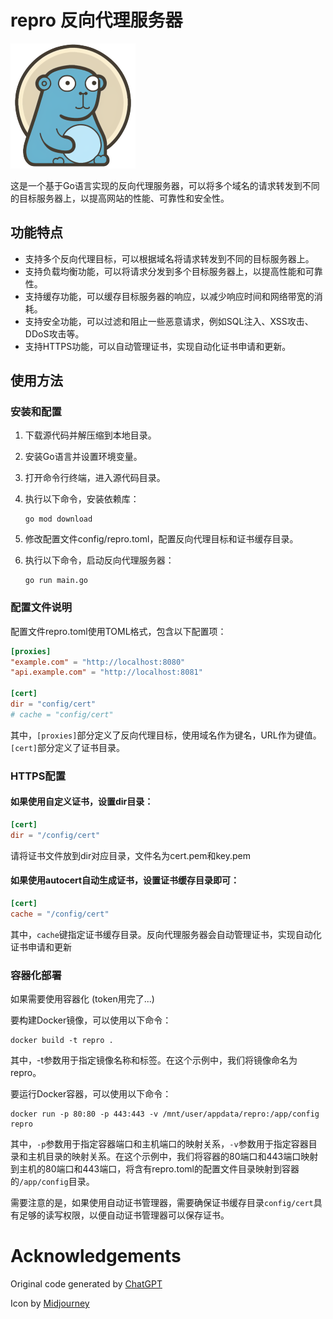 # repro 反向代理服务器

![icon from midjourney](doc/img/repro.png)

这是一个基于Go语言实现的反向代理服务器，可以将多个域名的请求转发到不同的目标服务器上，以提高网站的性能、可靠性和安全性。

## 功能特点

- 支持多个反向代理目标，可以根据域名将请求转发到不同的目标服务器上。
- 支持负载均衡功能，可以将请求分发到多个目标服务器上，以提高性能和可靠性。
- 支持缓存功能，可以缓存目标服务器的响应，以减少响应时间和网络带宽的消耗。
- 支持安全功能，可以过滤和阻止一些恶意请求，例如SQL注入、XSS攻击、DDoS攻击等。
- 支持HTTPS功能，可以自动管理证书，实现自动化证书申请和更新。

## 使用方法

### 安装和配置

1. 下载源代码并解压缩到本地目录。

2. 安装Go语言并设置环境变量。

3. 打开命令行终端，进入源代码目录。

4. 执行以下命令，安装依赖库：

    ```shell
    go mod download
    ```

5. 修改配置文件config/repro.toml，配置反向代理目标和证书缓存目录。

6. 执行以下命令，启动反向代理服务器：

    ```shell
    go run main.go
    ```

### 配置文件说明

配置文件repro.toml使用TOML格式，包含以下配置项：

```toml
[proxies]
"example.com" = "http://localhost:8080"
"api.example.com" = "http://localhost:8081"

[cert]
dir = "config/cert"
# cache = "config/cert"
```

其中，`[proxies]`部分定义了反向代理目标，使用域名作为键名，URL作为键值。`[cert]`部分定义了证书目录。

### HTTPS配置

#### 如果使用自定义证书，设置dir目录：

```toml
[cert]
dir = "/config/cert"
```

请将证书文件放到dir对应目录，文件名为cert.pem和key.pem

#### 如果使用autocert自动生成证书，设置证书缓存目录即可：

```toml
[cert]
cache = "/config/cert"
```

其中，`cache`键指定证书缓存目录。反向代理服务器会自动管理证书，实现自动化证书申请和更新

### 容器化部署

如果需要使用容器化 (token用完了...)

要构建Docker镜像，可以使用以下命令：

```shell
docker build -t repro .
```

其中，-t参数用于指定镜像名称和标签。在这个示例中，我们将镜像命名为repro。

要运行Docker容器，可以使用以下命令：

```shell
docker run -p 80:80 -p 443:443 -v /mnt/user/appdata/repro:/app/config repro
```

其中，`-p`参数用于指定容器端口和主机端口的映射关系，`-v`参数用于指定容器目录和主机目录的映射关系。在这个示例中，我们将容器的80端口和443端口映射到主机的80端口和443端口，将含有repro.toml的配置文件目录映射到容器的`/app/config`目录。

需要注意的是，如果使用自动证书管理器，需要确保证书缓存目录`config/cert`具有足够的读写权限，以便自动证书管理器可以保存证书。

# Acknowledgements

Original code generated by [ChatGPT](https://chat.openai.com/)

Icon by [Midjourney](https://midjourney.com/)
